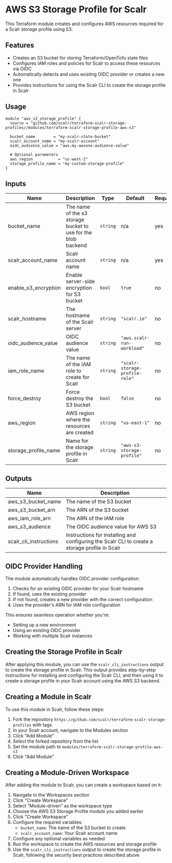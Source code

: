 # AWS S3 Storage Profile for Scalr

This Terraform module creates and configures AWS resources required for a Scalr storage profile using S3.


## Features

- Creates an S3 bucket for storing Terraform/OpenTofu state files
- Configures IAM roles and policies for Scalr to access these resources via OIDC
- Automatically detects and uses existing OIDC provider or creates a new one
- Provides instructions for using the Scalr CLI to create the storage profile in Scalr

## Usage

```hcl
module "aws_s3_storage_profile" {
  source = "github.com/scalr/terraform-scalr-storage-profiles//modules/terraform-scalr-storage-profile-aws-s3"

  bucket_name        = "my-scalr-state-bucket"
  scalr_account_name = "my-scalr-account"
  oidc_audience_value = "aws.my-awsone-audience-value"

  # Optional parameters
  aws_region           = "us-west-2"
  storage_profile_name = "my-custom-storage-profile"
}
```

## Inputs

| Name                 | Description                                                                                                                                                                  | Type     | Default                        | Required |
|----------------------|------------------------------------------------------------------------------------------------------------------------------------------------------------------------------|----------|--------------------------------|----------|
| bucket_name          | The name of the s3 storage bucket to use for the blob backend                                                                                                                | `string` | n/a                            | yes      |
| scalr_account_name   | Scalr account name                                                                                                                                                           | `string` | n/a                            | yes      |
| enable_s3_encryption | Enable server-side encryption for S3 bucket                                                                                                                                  | `bool`   | `true`                         | no       |
| scalr_hostname       | The hostname of the Scalr server                                                                                                                                             | `string` | `"scalr.io"`                   | no       |
| oidc_audience_value  | OIDC audience value                                                                                                                                                          | `string` | `"aws.scalr-run-workload"`     | no       |
| iam_role_name        | The name of the IAM role to create for Scalr                                                                                                                                 | `string` | `"scalr-storage-profile-role"` | no       |
| force_destroy        | Force destroy the S3 bucket                                                                                                                                                  | `bool`   | `false`                        | no       |
| aws_region           | AWS region where the resources are created                                                                                                                                   | `string` | `"us-east-1"`                  | no       |
| storage_profile_name | Name for the storage profile in Scalr                                                                                                                                        | `string` | `"aws-s3-storage-profile"`     | no       |

## Outputs

| Name                  | Description                                                                     |
|-----------------------|---------------------------------------------------------------------------------|
| aws_s3_bucket_name    | The name of the S3 bucket                                                       |
| aws_s3_bucket_arn     | The ARN of the S3 bucket                                                        |
| aws_iam_role_arn      | The ARN of the IAM role                                                         |
| aws_s3_audience       | The OIDC audience value for AWS S3                                              |
| scalr_cli_instructions | Instructions for installing and configuring the Scalr CLI to create a storage profile in Scalr |

## OIDC Provider Handling

The module automatically handles OIDC provider configuration:

1. Checks for an existing OIDC provider for your Scalr hostname
2. If found, uses the existing provider
3. If not found, creates a new provider with the correct configuration
4. Uses the provider's ARN for IAM role configuration

This ensures seamless operation whether you're:
- Setting up a new environment
- Using an existing OIDC provider
- Working with multiple Scalr instances

## Creating the Storage Profile in Scalr

After applying this module, you can use the `scalr_cli_instructions` output to create the storage profile in Scalr. This output provides step-by-step instructions for installing and configuring the Scalr CLI, and then using it to create a storage profile in your Scalr account using the AWS S3 backend.


## Creating a Module in Scalr

To use this module in Scalr, follow these steps:
1. Fork the repository `https://github.com/scalr/terraform-scalr-storage-profiles` with tags
2. In your Scalr account, navigate to the Modules section
3. Click "Add Module"
4. Select the forked repository from the list
5. Set the module path to `modules/terraform-scalr-storage-profile-aws-s3`
6. Click "Add Module"

## Creating a Module-Driven Workspace

After adding the module to Scalr, you can create a workspace based on it:

1. Navigate to the Workspaces section
2. Click "Create Workspace"
3. Select "Module-driven" as the workspace type
4. Choose the AWS S3 Storage Profile module you added earlier
5. Click "Create Workspace"
6. Configure the required variables:
   - `bucket_name`: The name of the S3 bucket to create
   - `scalr_account_name`: Your Scalr account name
7. Configure any optional variables as needed
8. Run the workspace to create the AWS resources and storage profile
9. Use the `scalr_cli_instructions` output to create the storage profile in Scalr, following the security best practices described above
